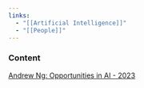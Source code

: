 ```yaml
---
links:
  - "[[Artificial Intelligence]]"
  - "[[People]]"
---
```

### Content

[Andrew Ng: Opportunities in AI - 2023](https://www.youtube.com/watch?v=5p248yoa3oE)